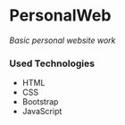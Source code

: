 # PersonalWeb
*Basic personal website work*

### __Used Technologies__ ###
* HTML
* CSS
* Bootstrap
* JavaScript
